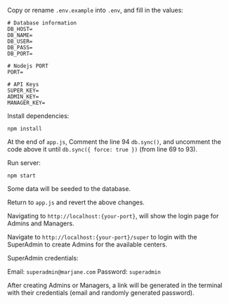 Copy or rename `.env.example` into `.env`, and fill in the values:

```
# Database information
DB_HOST=
DB_NAME=
DB_USER=
DB_PASS=
DB_PORT=

# Nodejs PORT
PORT=

# API Keys
SUPER_KEY=
ADMIN_KEY=
MANAGER_KEY=
```

Install dependencies:

`npm install`

At the end of `app.js`, Comment the line 94 `db.sync()`, and uncomment the code above it until `db.sync({ force: true })` (from line 69 to 93).

Run server:

`npm start`

Some data will be seeded to the database.

Return to `app.js` and revert the above changes.

Navigating to `http://localhost:{your-port}`, will show the login page for Admins and Managers.

Navigate to `http://localhost:{your-port}/super` to login with the SuperAdmin to create Admins for the available centers.

SuperAdmin credentials:

Email: `superadmin@marjane.com`
Password: `superadmin`

After creating Admins or Managers, a link will be generated in the terminal with their credentials (email and randomly generated password).